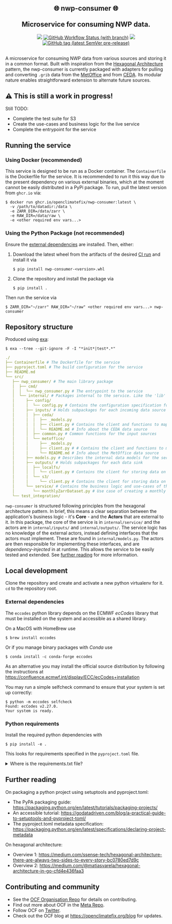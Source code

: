 <h2 align="center">
🌐 nwp-consumer 🌐
<br>
<br>
Microservice for consuming NWP data.
</h2>

<div align="center">

<a href="https://github.com/openclimatefix/nwp-consumer/graphs/contributors" alt="Contributors">
    <img src="https://img.shields.io/github/contributors/openclimatefix/nwp-consumer?style=for-the-badge" /></a>
<a href="https://github.com/openclimatefix/nwp-consumer/actions/workflows/ci.yml">
    <img alt="GitHub Workflow Status (with branch)" src="https://img.shields.io/github/actions/workflow/status/openclimatefix/nwp-consumer/ci.yml?branch=main&style=for-the-badge"></a>
<a href="https://github.com/openclimatefix/nwp-consumer/issues?q=is%3Aissue+is%3Aopen+sort%3Aupdated-desc">
    <img src="https://img.shields.io/github/issues/openclimatefix/nwp-consumer?style=for-the-badge"></a>
<a href="https://github.com/openclimatefix/nwp-consumer/tags">
    <img alt="GitHub tag (latest SemVer pre-release)" src="https://img.shields.io/github/v/tag/openclimatefix/nwp-consumer?include_prereleases&sort=semver&style=for-the-badge"></a>

</div>

<br>

A microservice for consuming NWP data from various sources and storing it in a common format. Built with inspiration 
from the [Hexagonal Architecture](https://alistair.cockburn.us/hexagonal-architecture) pattern, the nwp-consumer is 
currently packaged with adapters for pulling and converting `.grib` data from the 
[MetOffice](https://gridded-data-ui.cda.api.metoffice.gov.uk) and from [CEDA](https://catalogue.ceda.ac.uk). Its modular
nature enables straightforward extension to alternate future sources.

## :warning: This is still a work in progress!

Still TODO:
- Complete the test suite for S3
- Create the use-cases and business logic for the live service
- Complete the entrypoint for the service

## Running the service

### Using Docker (recommended)

This service is designed to be run as a Docker container. The `Containerfile` is the Dockerfile for the service.
It is recommended to run it this way due to the present dependency on various external binaries, which at the moment
cannot be easily distributed in a PyPi package. To run, pull the latest version from `ghcr.io` via:

```shell
$ docker run ghcr.io/openclimatefix/nwp-consumer:latest \
  -v /path/to/datadir:/data \
  -e ZARR_DIR=/data/zarr \
  -e RAW_DIR=/data/raw \
  -e <other required env vars...>  
```

### Using the Python Package (not recommended)

Ensure the [external dependencies](#external-dependencies) are installed. Then, either:

1. Download the latest wheel from the artifacts of the desired
    [CI run](https://github.com/openclimatefix/nwp-consumer/actions/workflows/ci.yml) and install it via
    ```shell
    $ pip install nwp-consumer-<version>.whl
    ```

2. Clone the repository and install the package via
    ```shell
    $ pip install .
    ```

Then run the service via

```shell
$ ZARR_DIR="~/zarr" RAW_DIR="~/raw" <other required env vars...> nwp-consumer 
```

## Repository structure

Produced using [exa](https://github.com/ogham/exa):
```shell
$ exa --tree --git-ignore -F -I "*init*|test*.*"
```

```yml
./
├── Containerfile # The Dockerfile for the service
├── pyproject.toml # The build configuration for the service
├── README.md
└── src/
   ├── nwp_consumer/ # The main library package
   │  ├── cmd/
   │  │  └── nwp_consumer.py # The entrypoint to the service
   │  └── internal/ # Packages internal to the service. Like the 'lib' folder
   │     ├── config/ 
   │     │  └── config.py # Contains the configuration specification for running the service
   │     ├── inputs/ # Holds subpackages for each incoming data source
   │     │  ├── ceda/
   │     │  │  ├── _models.py
   │     │  │  ├── client.py # Contains the client and functions to map CEDA data to the service model
   │     │  │  └── README.md # Info about the CEDA data source
   │     │  ├── common.py # Common functions for the input sources
   │     │  └── metoffice/
   │     │     ├── _models.py
   │     │     ├── client.py # # Contains the client and functions to map MetOffice data to the service model
   │     │     └── README.md # Info about the MetOffice data source
   │     ├── models.py # Describes the internal data models for the service
   │     ├── outputs/ # Holds subpackages for each data sink
   │     │  ├── localfs/
   │     │  │  └── client.py # Contains the client for storing data on the local filesystem
   │     │  └── s3/
   │     │     └── client.py # Contains the client for storing data on S3
   │     └── service/ # Contains the business logic and use-cases of the application
   │        └── monthlyZarrDataset.py # Use case of creating a monthly Zarr dataset
   └── test_integration/
```

`nwp-consumer` is structured following principles from the hexagonal architecture pattern. In brief, this means a clear 
separation between the application's business logic - it's **Core** - and the **Actors** that are external to it. In 
this package, the core of the service is in `internal/service/` and the actors are in `internal/inputs/` and 
`internal/outputs/`. The service logic has no knowledge of the external actors, instead defining interfaces that the 
actors must implement. These are found in `internal/models.py`. The actors are then responsible for implementing these 
interfaces, and are *dependency-injected* in at runtime. This allows the service to be easily tested and extended. See
[further reading](#further-reading) for more information.

## Local development

Clone the repository and create and activate a new python virtualenv for it. `cd` to the repository root.

### External dependencies

The `eccodes` python library depends on the ECMWF *ecCodes* library
that must be installed on the system and accessible as a shared library.

On a MacOS with HomeBrew use

```shell
$ brew install eccodes
```

Or if you manage binary packages with *Conda* use

```shell
$ conda install -c conda-forge eccodes
```

As an alternative you may install the official source distribution
by following the instructions at
https://confluence.ecmwf.int/display/ECC/ecCodes+installation

You may run a simple selfcheck command to ensure that your system is set up correctly:

```shell
$ python -m eccodes selfcheck
Found: ecCodes v2.27.0.
Your system is ready.
```

### Python requirements

Install the required python dependencies with

```shell
$ pip install -e . 
```

This looks for requirements specified in the `pyproject.toml` file.

<details>
    <summary>Where is the requirements.txt file?</summary>

There is no `requirements.txt` file. Instead, the project uses setuptool's pyproject.toml integration to specify 
dependencies. This is a new feature of setuptools and pip, and is the 
[recommended way](https://packaging.python.org/en/latest/tutorials/packaging-projects/) to specify dependencies.
See [the setuptools guide](https://setuptools.pypa.io/en/latest/userguide/pyproject_config.html) and
[the PEP621 specification](https://packaging.python.org/en/latest/specifications/declaring-project-metadata)
for more information, as well as [Further Reading](#further-reading).
</details>

## Further reading

On packaging a python project using setuptools and pyproject.toml:
- The PyPA packaging guide: https://packaging.python.org/en/latest/tutorials/packaging-projects/
- An accessible tutorial: https://godatadriven.com/blog/a-practical-guide-to-setuptools-and-pyproject-toml/
- The pyproject.toml metadata specification: https://packaging.python.org/en/latest/specifications/declaring-project-metadata

On hexagonal architecture:
- Overview 1: https://medium.com/ssense-tech/hexagonal-architecture-there-are-always-two-sides-to-every-story-bc0780ed7d9c
- Overview 2: https://medium.com/@matiasvarela/hexagonal-architecture-in-go-cfd4e436faa3

## Contributing and community

- See the [OCF Organisation Repo](https://github.com/openclimatefix) for details on contributing.
- Find out more about OCF in the [Meta Repo](https://github.com/openclimatefix/ocf-meta-repo).
- Follow OCF on [Twitter](https://twitter.com/OpenClimateFix).
- Check out the OCF blog at https://openclimatefix.org/blog for updates.
